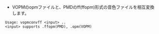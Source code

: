 * VOPMのopmファイルと、PMDのff(ffopm)形式の音色ファイルを相互変換します。
```
Usage: vopmconvff <input> ..
<input> supports .ffopm(PMD), .opm(VOPM)
```
